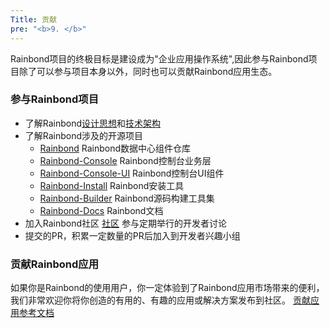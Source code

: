```yaml
---
Title: 贡献
pre: "<b>9. </b>"
---
```


Rainbond项目的终极目标是建设成为"企业应用操作系统",因此参与Rainbond项目除了可以参与项目本身以外，同时也可以贡献Rainbond应用生态。

### 参与Rainbond项目

* 了解Rainbond[设计思想](../architecture/design-concept/)和[技术架构](../architecture/architectures)
* 了解Rainbond涉及的开源项目
   * [Rainbond](https://github.com/goodrain/rainbond) Rainbond数据中心组件仓库
   * [Rainbond-Console](https://github.com/goodrain/rainbond-console) Rainbond控制台业务层
   * [Rainbond-Console-UI](https://github.com/goodrain/rainbond-ui) Rainbond控制台UI组件
   * [Rainbond-Install](https://github.com/goodrain/rainbond-ansible) Rainbond安装工具
   * [Rainbond-Builder](https://github.com/goodrain/builder) Rainbond源码构建工具集
   * [Rainbond-Docs](https://github.com/goodrain/rainbond-docs) Rainbond文档
* 加入Rainbond社区 [社区](https://t.goodrain.com) 参与定期举行的开发者讨论
* 提交的PR，积累一定数量的PR后加入到开发者兴趣小组

### 贡献Rainbond应用

如果你是Rainbond的使用用户，你一定体验到了Rainbond应用市场带来的便利，我们非常欢迎你将你创造的有用的、有趣的应用或解决方案发布到社区。
[贡献应用参考文档](http://t.goodrain.com/t/rainbond/486)